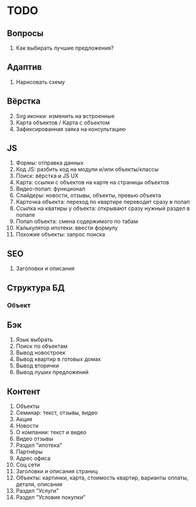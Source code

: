 # TODO

## Вопросы

1. Как выбирать лучшие предложения?



## Адаптив

1. Нарисовать схему


## Вёрстка

2. Svg иконки: изменить на встроенные
3. Карта объектов / Карта с объектом
4. Зафиксированная заяка на консультацию



## JS

1. Формы: отправка данных
2. Код JS: разбить код на модули и/или объекты/классы
3. Поиск: вёрстка и JS UX
4. Карта: ссылки с объектов на карте на страницы объектов
5. Видео-попап: функционал
6. Слайдеры: новости, отзывы, объекты, превью объекта
7. Карточка объекта: переход по квартире переводит сразу в попап
8. Ссылка на кватиры у объекта: открывают сразу нужный раздел в попапе
9. Попап объекта: смена содержимого по табам
10. Калькулятор ипотеки: ввести формулу
11. Похожие объекты: запрос поиска



## SEO

1. Заголовки и описания



## Структура БД

### Объект



## Бэк
1. Язык выбрать
2. Поиск по объектам
3. Вывод новостроек
4. Вывод квартир в готовых домах
5. Вывод вторички
6. Вывод луших предложений



## Контент

1. Объекты
2. Семинар: текст, отзывы, видео
3. Акция
4. Новости
5. О компании: текст и видео
6. Видео отзывы
7. Раздел "ипотека"
8. Партнёры
9. Адрес офиса
10. Соц сети
11. Заголовки и описания страниц
12. Объекты: картинки, карта, стоимость квартир, варианты оплаты, детали, описание
13. Раздел "Услуги"
14. Раздел "Условия покупки"
